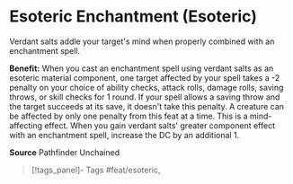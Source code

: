 ﻿---
cssclass: [feats]

---
# Esoteric Enchantment (Esoteric)

Verdant salts addle your target's mind when properly combined with an enchantment spell.

**Benefit:** When you cast an enchantment spell using verdant salts as an esoteric material component, one target affected by your spell takes a -2 penalty on your choice of ability checks, attack rolls, damage rolls, saving throws, or skill checks for 1 round. If your spell allows a saving throw and the target succeeds at its save, it doesn't take this penalty. A creature can be affected by only one penalty from this feat at a time. This is a mind-affecting effect. When you gain verdant salts' greater component effect with an enchantment spell, increase the DC by an additional 1.

**Source** Pathfinder Unchained
>[!tags_panel]- Tags
> #feat/esoteric, 